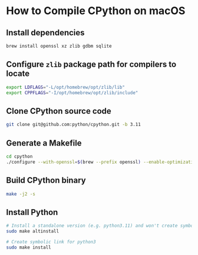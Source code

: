 # How to Compile CPython on macOS

## Install dependencies

```bash
brew install openssl xz zlib gdbm sqlite
```

## Configure `zlib` package path for compilers to locate

```bash
export LDFLAGS="-L/opt/homebrew/opt/zlib/lib"
export CPPFLAGS="-I/opt/homebrew/opt/zlib/include"
```

## Clone CPython source code

```bash
git clone git@github.com:python/cpython.git -b 3.11
```

## Generate a Makefile

```bash
cd cpython
./configure --with-openssl=$(brew --prefix openssl) --enable-optimizations
```

## Build CPython binary

```bash
make -j2 -s
```

## Install Python

```bash
# Install a standalone version (e.g. python3.11) and won't create symbolic link for python3
sudo make altinstall

# Create symbolic link for python3
sudo make install
```
